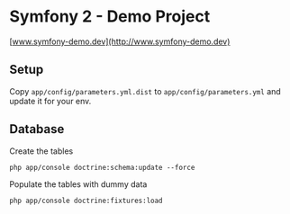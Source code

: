# Symfony 2 - Demo Project

[www.symfony-demo.dev](http://www.symfony-demo.dev)

Setup
---

Copy `app/config/parameters.yml.dist` to `app/config/parameters.yml` and update it for your env.


Database
---

Create the tables

```
php app/console doctrine:schema:update --force
```

Populate the tables with dummy data

```
php app/console doctrine:fixtures:load
```
